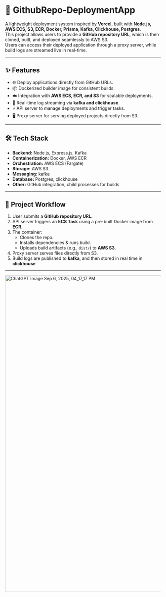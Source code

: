 # 🚀 GithubRepo-DeploymentApp

A lightweight deployment system inspired by **Vercel**, built with **Node.js, AWS ECS, S3, ECR, Docker, Prisma, Kafka, Clickhouse, Postgres**.  
This project allows users to provide a **GitHub repository URL**, which is then cloned, built, and deployed seamlessly to AWS S3.  
Users can access their deployed application through a proxy server, while build logs are streamed live in real-time.

---

## ✨ Features
- 🌐 Deploy applications directly from GitHub URLs.
- 📦 Dockerized builder image for consistent builds.
- ☁️ Integration with **AWS ECS, ECR, and S3** for scalable deployments.
- 🔗 Real-time log streaming via **kafka and clickhouse**.
- ⚡ API server to manage deployments and trigger tasks.
- 🖥️ Proxy server for serving deployed projects directly from S3.

---

## 🛠️ Tech Stack
- **Backend:** Node.js, Express.js, Kafka
- **Containerization:** Docker, AWS ECR
- **Orchestration:** AWS ECS (Fargate)
- **Storage:** AWS S3
- **Messaging:** kafka
- **Database:** Postgres, clickhouse
- **Other:** GitHub integration, child processes for builds

---

## 📂 Project Workflow
1. User submits a **GitHub repository URL**.
2. API server triggers an **ECS Task** using a pre-built Docker image from **ECR**.
3. The container:
   - Clones the repo.
   - Installs dependencies & runs build.
   - Uploads build artifacts (e.g., `dist/`) to **AWS S3**.
4. Proxy server serves files directly from S3.
5. Build logs are published to **kafka**, and then stored in real time in **clickhouse**

---


<img width="1536" height="1024" alt="ChatGPT Image Sep 6, 2025, 04_17_17 PM" src="https://github.com/user-attachments/assets/5f363223-e33e-48f9-9240-0cd78eb9ad9c" />
